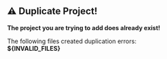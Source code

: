## ⚠️ Duplicate Project!

**The project you are trying to add does already exist!**

The following files created duplication errors:  
**${INVALID_FILES}**
